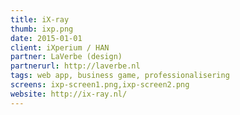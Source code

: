 ```yaml
---
title: iX-ray
thumb: ixp.png
date: 2015-01-01
client: iXperium / HAN
partner: LaVerbe (design)
partnerurl: http://laverbe.nl
tags: web app, business game, professionalisering
screens: ixp-screen1.png,ixp-screen2.png
website: http://ix-ray.nl/
---
```

